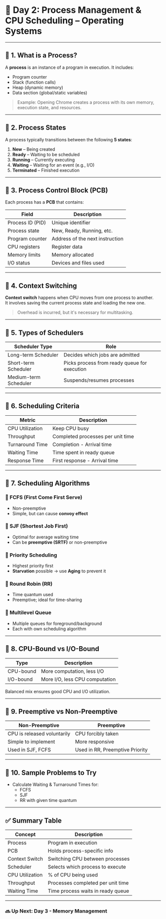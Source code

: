 # 📘 Day 2: Process Management & CPU Scheduling – Operating Systems

---

## 📌 1. What is a Process?

A **process** is an instance of a program in execution. It includes:

- Program counter
- Stack (function calls)
- Heap (dynamic memory)
- Data section (global/static variables)

> Example: Opening Chrome creates a process with its own memory, execution state, and resources.

---

## 📌 2. Process States

A process typically transitions between the following **5 states**:

1. **New** – Being created
2. **Ready** – Waiting to be scheduled
3. **Running** – Currently executing
4. **Waiting** – Waiting for an event (e.g., I/O)
5. **Terminated** – Finished execution

---

## 📌 3. Process Control Block (PCB)

Each process has a **PCB** that contains:

| Field            | Description                     |
| ---------------- | ------------------------------- |
| Process ID (PID) | Unique identifier               |
| Process state    | New, Ready, Running, etc.       |
| Program counter  | Address of the next instruction |
| CPU registers    | Register data                   |
| Memory limits    | Memory allocated                |
| I/O status       | Devices and files used          |

---

## 📌 4. Context Switching

**Context switch** happens when CPU moves from one process to another.  
It involves saving the current process state and loading the new one.

> Overhead is incurred, but it's necessary for multitasking.

---

## 📌 5. Types of Schedulers

| Scheduler Type        | Role                                         |
| --------------------- | -------------------------------------------- |
| Long-term Scheduler   | Decides which jobs are admitted              |
| Short-term Scheduler  | Picks process from ready queue for execution |
| Medium-term Scheduler | Suspends/resumes processes                   |

---

## 📌 6. Scheduling Criteria

| Metric          | Description                       |
| --------------- | --------------------------------- |
| CPU Utilization | Keep CPU busy                     |
| Throughput      | Completed processes per unit time |
| Turnaround Time | Completion - Arrival time         |
| Waiting Time    | Time spent in ready queue         |
| Response Time   | First response - Arrival time     |

---

## 📌 7. Scheduling Algorithms

### 🔹 FCFS (First Come First Serve)

- Non-preemptive
- Simple, but can cause **convoy effect**

### 🔹 SJF (Shortest Job First)

- Optimal for average waiting time
- Can be **preemptive (SRTF)** or non-preemptive

### 🔹 Priority Scheduling

- Highest priority first
- **Starvation** possible → use **Aging** to prevent it

### 🔹 Round Robin (RR)

- Time quantum used
- Preemptive; ideal for time-sharing

### 🔹 Multilevel Queue

- Multiple queues for foreground/background
- Each with own scheduling algorithm

---

## 📌 8. CPU-Bound vs I/O-Bound

| Type      | Description                    |
| --------- | ------------------------------ |
| CPU-bound | More computation, less I/O     |
| I/O-bound | More I/O, less CPU computation |

Balanced mix ensures good CPU and I/O utilization.

---

## 📌 9. Preemptive vs Non-Preemptive

| Non-Preemptive              | Preemptive                      |
| --------------------------- | ------------------------------- |
| CPU is released voluntarily | CPU forcibly taken              |
| Simple to implement         | More responsive                 |
| Used in SJF, FCFS           | Used in RR, Preemptive Priority |

---

## 📌 10. Sample Problems to Try

- Calculate Waiting & Turnaround Times for:
  - FCFS
  - SJF
  - RR with given time quantum

---

## ✅ Summary Table

| Concept         | Description                       |
| --------------- | --------------------------------- |
| Process         | Program in execution              |
| PCB             | Holds process-specific info       |
| Context Switch  | Switching CPU between processes   |
| Scheduler       | Selects which process to execute  |
| CPU Utilization | % of CPU being used               |
| Throughput      | Processes completed per unit time |
| Waiting Time    | Time process waits in ready queue |

---

### 🔜 Up Next: Day 3 - Memory Management
